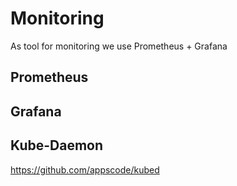 # Monitoring

As tool for monitoring we use Prometheus + Grafana

## Prometheus



## Grafana

## Kube-Daemon

https://github.com/appscode/kubed
